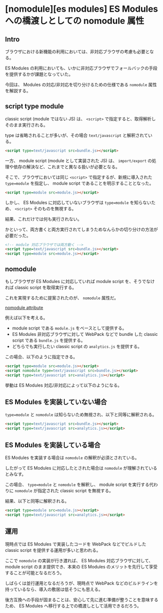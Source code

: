 # [nomodule][es modules] ES Modules への橋渡しとしての nomodule 属性

## Intro

ブラウザにおける新機能の利用においては、非対応ブラウザの考慮も必要となる。

ES Modules の利用においても、いかに非対応ブラウザでフォールバックの手段を提供するかが課題となっていた。

今回は、 Modules の対応/非対応を切り分けるための仕様である `nomodule` 属性を解説する。


## script type module

classic script (module ではない JS) は、 `<script>` で指定すると、取得解析しそのまま実行される。

type は省略されることが多いが、その場合 `text/javascript` と解釈されている。

```html
<script type=text/javascript src=bundle.js></script>
```

一方、 module script (module として実装された JS) は、 `import/export` の処理や依存の解決など、これまでと異なる扱いが必要となる。

そこで、ブラウザにおいては同じ `<script>` で指定するが、新規に導入された `type=module` を指定し、 module script であることを明示することとなった。

```html
<script type=module src=module.js></script>
```

しかし、 ES Modules に対応していないブラウザは `type=module` を知らないため、 `<script>` そのものを無視する。

結果、これだけでは何も実行されない。

かといって、両方書くと両方実行されてしまうためなんらかの切り分けの方法が必要だった。

```html
<!-- module 対応ブラウザでは両方動く -->
<script type=text/javascript src=bundle.js></script>
<script type=module src=module.js></script>
```


## nomodule

もしブラウザが ES Modules に対応していれば module script を、そうでなければ classic script を取得実行する。

これを実現するために提案されたのが、 `nomodule` 属性だ。

[nomodule attribute](https://html.spec.whatwg.org/multipage/scripting.html#attr-script-nomodule)

例えば以下を考える。

- module script である `module.js` をベースとして提供する。
- ES Modules 非対応ブラウザに対して WebPack などで bundle した classic script である `bundle.js` を提供する。
- どちらでも実行したい classic script の `analytics.js` を提供する。

この場合、以下のように指定できる。

```html
<script type=module src=module.js></script>
<script nomodule type=text/javascript src=bundle.js></script>
<script type=text/javascript src=analytics.js></script>
```

挙動は ES Modules 対応/非対応によって以下のようになる。


## ES Modules を実装していない場合

`type=module` と `nomodule` は知らないため無視され、以下と同等に解釈される。

```html
<script type=text/javascript src=bundle.js></script>
<script type=text/javascript src=analytics.js></script>
```


## ES Modules を実装している場合

ES Modules を実装する場合は `nomodule` の解釈が必須とされている。

したがって ES Modules に対応したとされた場合は `nomodule` が理解されているとみなす。

この場合、 `type=module` と `nomodule` を解釈し、 module script を実行する代わりに `nomodule` が指定された classic script を無視する。

結果、以下と同等に解釈される。

```html
<script type=module src=module.js></script>
<script type=text/javascript src=analytics.js></script>
```


## 運用

現時点では ES Modules で実装したコードを WebPack などでビルドした classic script を提供する運用が多いと思われる。

ここで `nomodule` の実装が行き渡れば、 ES Modules 対応ブラウザに対して、 module script のまま提供でき、本来の ES Modules のメリットを先行して享受することが可能となるだろう。

しばらくは並行運用となるだろうが、現時点で WebPack などのビルドラインを持っているなら、導入の敷居は低そうにも思える。

後方互換への手段が固まることは、安心して先に進む準備が整うことを意味するため、 ES Modules へ移行する上での橋渡しとして活用できるだろう。